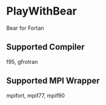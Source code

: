 # PlayWithBear
Bear for Fortan
## Supported Compiler
f95, gfrotran
## Supported MPI Wrapper 
mpifort, mpif77, mpif90
